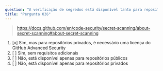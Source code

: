 ```yaml
---
question: "A verificação de segredos está disponível tanto para repositórios públicos quanto privados no GitHub?"
title: "Pergunta 036"
---
```


> https://docs.github.com/en/code-security/secret-scanning/about-secret-scanning#about-secret-scanning
1. [x] Sim, mas para repositórios privados, é necessário uma licença do GitHub Advanced Security
1. [ ] Sim, sem requisitos adicionais
1. [ ] Não, está disponível apenas para repositórios públicos
1. [ ] Não, está disponível apenas para repositórios privados
